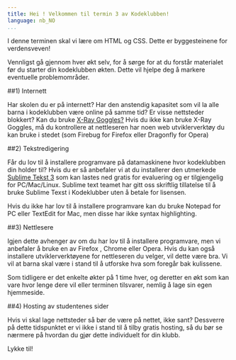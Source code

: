 ```yaml
---
title: Hei ! Velkommen til termin 3 av Kodeklubben!
language: nb_NO
...
```


I denne terminen skal vi lære om HTML og CSS. Dette er byggesteinene for verdensveven!

Vennligst gå gjennom hver økt selv, for å sørge for at du forstår materialet før du starter din kodeklubben økten. Dette vil hjelpe deg å markere eventuelle problemområder.


##1) Internett

Har skolen du er på internett? Har den anstendig kapasitet som vil la alle barna i kodeklubben være online på samme tid? Er visse nettsteder blokkert? Kan du bruke [X-Ray Goggles?](http://goggles.webmaker.org/) Hvis du ikke kan bruke X-Ray Goggles, må du kontrollere at nettleseren har noen web utviklerverktøy du kan bruke i stedet (som Firebug for Firefox eller Dragonfly for Opera)

##2) Tekstredigering

Får du lov til å installere programvare på datamaskinene hvor kodeklubben din holder til? Hvis du er så anbefaler vi at du installerer den utmerkede [Sublime Tekst 3]( http://www.sublimetext.com/3 ) som kan lastes ned gratis for evaluering og er tilgjengelig for PC/Mac/Linux. Sublime text teamet har gitt oss skriftlig tillatelse til å bruke Sublime Texst i Kodeklubber uten å betale for lisensen.

Hvis du ikke har lov til å installere programvare kan du bruke Notepad for PC eller TextEdit for Mac, men disse har ikke syntax highlighting.



##3) Nettlesere

Igjen dette avhenger av om du har lov til å installere programvare, men vi anbefaler å bruke en av Firefox , Chrome eller Opera. Hvis du kan også installere utviklerverktøyene for nettleseren du velger, vil dette være bra. Vi vil at barna skal være i stand til å utforske hva som foregår bak kulissene.

Som tidligere er det enkelte økter på 1 time hver, og deretter en økt som kan vare hvor lenge dere vil eller terminen tilsvarer, nemlig å lage sin egen hjemmeside.



##4) Hosting av studentenes sider

Hvis vi skal lage nettsteder så bør de være på nettet, ikke sant? Dessverre på dette tidspunktet er vi ikke i stand til å tilby gratis hosting, så du bør se nærmere på hvordan du gjør dette individuelt for din klubb.


Lykke til!
